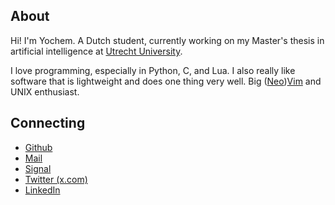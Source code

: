 ## About

Hi! I'm Yochem. A Dutch student, currently working on my Master's thesis in
artificial intelligence at [Utrecht University](https://uu.nl).

I love programming, especially in Python, C, and Lua. I also really like
software that is lightweight and does one thing very well. Big
([Neo](https://github.com/neovim/neovim))[Vim](https://en.wikipedia.org/wiki/Vim_(text_editor) "Vim on Wikipedia")
and UNIX enthusiast.

## Connecting

- [Github](https://github.com/yochem)
- [Mail](mailto:hi@yochem.nl?subject=Hi!)
- [Signal](https://signal.me/#eu/hoWuQizIlEpVNQ_HBpTu4a6eJF2O1E1aiz6uvBIoJPV53JCKdDlOwJ3nGN3QLGuM)
- [Twitter (x.com)](https://twitter.com/yoch3m)
- [LinkedIn](https://linkedin.com/in/yochem)
